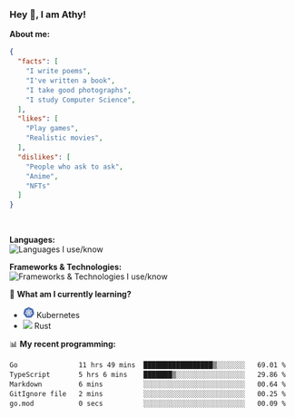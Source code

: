 ### Hey 👋, I am Athy!<br>

**About me:**


```json
{
  "facts": [
    "I write poems",
    "I've written a book",
    "I take good photographs",
    "I study Computer Science",
  ],
  "likes": [
    "Play games",
    "Realistic movies",
  ],
  "dislikes": [
    "People who ask to ask",
    "Anime",
    "NFTs"
  ]
}
```
<br>


**Languages:**<br>
![Languages I use/know](https://skillicons.dev/icons?i=py,js,html,go,lua,java)

**Frameworks & Technologies:**<br />
![Frameworks & Technologies I use/know](https://skillicons.dev/icons?i=nodejs,nextjs,ts,react,express,docker,kubernetes,mysql,postgresql,mongodb,git,github,tailwind,prisma)

📙 **What am I currently learning?**

- <img height="20" src="https://github.com/devicons/devicon/blob/master/icons/kubernetes/kubernetes-plain.svg" />  Kubernetes
- <img height="20" src="https://cdn.jsdelivr.net/gh/devicons/devicon/icons/rust/rust-plain.svg" /> Rust

📊 **My recent programming:**

<!--START_SECTION:waka-->

```txt
Go               11 hrs 49 mins  █████████████████▒░░░░░░░   69.01 %
TypeScript       5 hrs 6 mins    ███████▒░░░░░░░░░░░░░░░░░   29.86 %
Markdown         6 mins          ░░░░░░░░░░░░░░░░░░░░░░░░░   00.64 %
GitIgnore file   2 mins          ░░░░░░░░░░░░░░░░░░░░░░░░░   00.25 %
go.mod           0 secs          ░░░░░░░░░░░░░░░░░░░░░░░░░   00.09 %
```

<!--END_SECTION:waka-->
